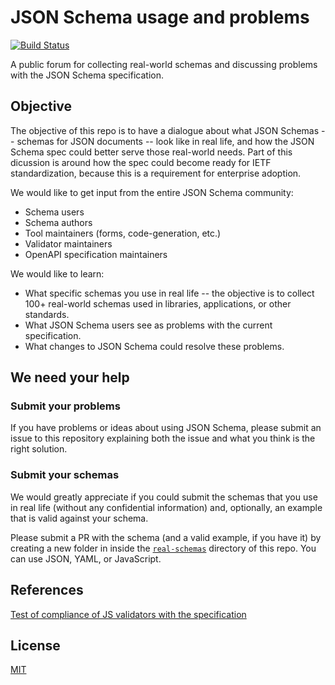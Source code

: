# JSON Schema usage and problems

[![Build Status](https://travis-ci.org/epoberezkin/json-schema-usage-problems.svg?branch=master)](https://travis-ci.org/epoberezkin/json-schema-usage-problems)

A public forum for collecting real-world schemas and discussing
problems with the JSON Schema specification.


## Objective

The objective of this repo is to have a dialogue about what JSON Schemas -- schemas
for JSON documents -- look like in real life, and how the JSON Schema spec could
better serve those real-world needs. Part of this dicussion is around how the
spec could become ready for IETF standardization, because this is a requirement
for enterprise adoption.

We would like to get input from the entire JSON Schema community:

- Schema users
- Schema authors
- Tool maintainers (forms, code-generation, etc.)
- Validator maintainers
- OpenAPI specification maintainers

We would like to learn:

- What specific schemas you use in real life -- the objective is to collect 100+
  real-world schemas used in libraries, applications, or other standards.
- What JSON Schema users see as problems with the current specification.
- What changes to JSON Schema could resolve these problems.

## We need your help

### Submit your problems

If you have problems or ideas about using JSON Schema, please submit an issue to
this repository explaining both the issue and what you think is the right
solution.

### Submit your schemas

We would greatly appreciate if you could submit the schemas that you use in real
life (without any confidential information) and, optionally, an example that is
valid against your schema.

Please submit a PR with the schema (and a valid example, if you have it) by
creating a new folder in inside the [`real-schemas`][2] directory of this repo.
You can use JSON, YAML, or JavaScript.

[2]: https://github.com/epoberezkin/json-schema-usage-problems/tree/master/real-schemas

## References

[Test of compliance of JS validators with the specification][1]

[1]: https://github.com/epoberezkin/test-validators "All JS validators do not comply with the spec"


## License

[MIT](https://github.com/epoberezkin/json-schema-usage-problems/blob/master/LICENSE)
